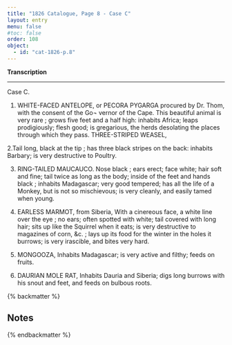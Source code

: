 ```yaml
---
title: "1826 Catalogue, Page 8 - Case C"
layout: entry
menu: false
#toc: false
order: 108
object:
  - id: "cat-1826-p.8"
---
```


**Transcription**

---

Case C.

1. WHITE-FACED ANTELOPE, or PECORA PYGARGA
procured by Dr. Thom, with the consent of the Go¬
vernor of the Cape.
This beautiful animal is very rare ; grows five feet and a half
high: inhabits Africa; leaps prodigiously; flesh good;
is gregarious, the herds desolating the places through
which they pass.
THREE-STRIPED WEASEL,

2.Tail long, black at the tip ; has three black stripes on the
back: inhabits Barbary; is very destructive to Poultry.

3. RING-TAILED MAUCAUCO.
Nose black ; ears erect; face white; hair soft and fine;
tail twice as long as the body; inside of the feet and
hands black ; inhabits Madagascar; very good tempered;
has all the life of a Monkey, but is not so mischievous;
is very cleanly, and easily tamed when young.

4. EARLESS MARMOT, from Siberia,
With a cinereous face, a white line over the eye ; no ears;
often spotted with white; tail covered with long hair;
sits up like the Squirrel when it eats; is very destructive
to magazines of corn, &c. ; lays up its food for the winter
in the holes it burrows; is very irascible, and bites very
hard.

5. MONGOOZA,
Inhabits Madagascar; is very active and filthy; feeds on
fruits.

5. DAURIAN MOLE RAT,
Inhabits Dauria and Siberia; digs long burrows with his
snout and feet, and feeds on bulbous roots.

{% backmatter %}

## Notes

{% endbackmatter %}

